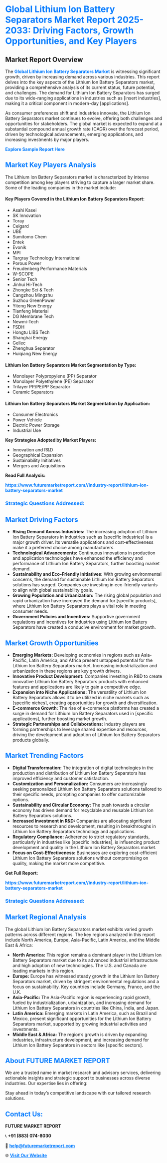 <h1 style="color: #007BFF;">Global Lithium Ion Battery Separators Market Report 2025-2033: Driving Factors, Growth Opportunities, and Key Players</h1>

<section id="overview">
<h2>Market Report Overview</h2>
<p>The <a href="https://www.futuremarketreport.com//industry-report/lithium-ion-battery-separators-market" style="color: #007BFF; text-decoration: none;"><strong>Global Lithium Ion Battery Separators Market</strong></a> is witnessing significant growth, driven by increasing demand across various industries. This report delves into the key aspects of the Lithium Ion Battery Separators market, providing a comprehensive analysis of its current status, future potential, and challenges. The demand for Lithium Ion Battery Separators has surged due to its wide-ranging applications in industries such as [insert industries], making it a critical component in modern-day [applications].</p>
<p>As consumer preferences shift and industries innovate, the Lithium Ion Battery Separators market continues to evolve, offering both challenges and opportunities for stakeholders. The global market is expected to expand at a substantial compound annual growth rate (CAGR) over the forecast period, driven by technological advancements, emerging applications, and increasing investments by major players.</p>
</section>

<section id="overview">
<p><a href="https://www.futuremarketreport.com//request-sample/reportId=82975" style="color: #007BFF; text-decoration: none;"><strong>Explore Sample Report Here</strong></a></p>
</section>

<section id="key-players">
<h2 style="color: #007BFF;">Market Key Players Analysis</h2>
<p>The Lithium Ion Battery Separators market is characterized by intense competition among key players striving to capture a larger market share. Some of the leading companies in the market include:</p>
<h4>Key Players Covered in the Lithium Ion Battery Separators Report:</h4>
<ul><li>Asahi Kasei</li><li>SK Innovation</li><li>Toray</li><li>Celgard</li><li>UBE</li><li>Sumitomo Chem</li><li>Entek</li><li>Evonik</li><li>MPI</li><li>Targray Technology International</li><li>Porous Power</li><li>Freudenberg Performance Materials</li><li>W-SCOPE</li><li>Senior Tech</li><li>Jinhui Hi-Tech</li><li>Zhongke Sci &amp; Tech</li><li>Cangzhou Mingzhu</li><li>Suzhou GreenPower</li><li>Yiteng New Energy</li><li>Tianfeng Material</li><li>DG Membrane Tech</li><li>Newmi-Tech</li><li>FSDH</li><li>Hongtu LIBS Tech</li><li>Shanghai Energy</li><li>Gellec</li><li>Zhenghua Separator</li><li>Huiqiang New Energy</li></ul>
<h4>Lithium Ion Battery Separators Market Segmentation by Type:</h4>
<ul><li>Monolayer Polypropylene (PP) Separator</li><li>Monolayer Polyethylene (PE) Separator</li><li>Trilayer PP/PE/PP Separator</li><li>Ceramic Separators</li></ul>

<h4>Lithium Ion Battery Separators Market Segmentation by Application:</h4>
<ul><li>Consumer Electronics</li><li>Power Vehicle</li><li>Electric Power Storage</li><li>Industrial Use</li></ul>
<p><strong>Key Strategies Adopted by Market Players:</strong></p>
<ul>
<li>Innovation and R&D</li>
<li>Geographical Expansion</li>
<li>Sustainability Initiatives</li>
<li>Mergers and Acquisitions</li>
</ul>
</section>

<section>
<p><strong>Read Full Analysis: </strong></p><a href="https://www.futuremarketreport.com//industry-report/lithium-ion-battery-separators-market" style="color: #007BFF; text-decoration: none;"><strong>https://www.futuremarketreport.com//industry-report/lithium-ion-battery-separators-market</strong></a>
<h3 style="color: #007BFF;">Strategic Questions Addressed:</h3>
</section>

<section id="driving-factors">
<h2 style="color: #007BFF;">Market Driving Factors</h2>
<ul>
<li><strong>Rising Demand Across Industries:</strong> The increasing adoption of Lithium Ion Battery Separators in industries such as [specific industries] is a major growth driver. Its versatile applications and cost-effectiveness make it a preferred choice among manufacturers.</li>
<li><strong>Technological Advancements:</strong> Continuous innovations in production and application technologies have enhanced the efficiency and performance of Lithium Ion Battery Separators, further boosting market demand.</li>
<li><strong>Sustainability and Eco-Friendly Initiatives:</strong> With growing environmental concerns, the demand for sustainable Lithium Ion Battery Separators solutions has surged. Companies are investing in eco-friendly variants to align with global sustainability goals.</li>
<li><strong>Growing Population and Urbanization:</strong> The rising global population and rapid urbanization have increased the demand for [specific products], where Lithium Ion Battery Separators plays a vital role in meeting consumer needs.</li>
<li><strong>Government Policies and Incentives:</strong> Supportive government regulations and incentives for industries using Lithium Ion Battery Separators have created a conducive environment for market growth.</li>
</ul>
</section>

<section id="growth-opportunities">
<h2 style="color: #007BFF;">Market Growth Opportunities</h2>
<ul>
<li><strong>Emerging Markets:</strong> Developing economies in regions such as Asia-Pacific, Latin America, and Africa present untapped potential for the Lithium Ion Battery Separators market. Increasing industrialization and urbanization in these regions are key growth drivers.</li>
<li><strong>Innovative Product Development:</strong> Companies investing in R&D to create innovative Lithium Ion Battery Separators products with enhanced features and applications are likely to gain a competitive edge.</li>
<li><strong>Expansion into Niche Applications:</strong> The versatility of Lithium Ion Battery Separators allows it to be utilized in niche markets such as [specific niches], creating opportunities for growth and diversification.</li>
<li><strong>E-commerce Growth:</strong> The rise of e-commerce platforms has created a surge in demand for Lithium Ion Battery Separators used in [specific applications], further boosting market growth.</li>
<li><strong>Strategic Partnerships and Collaborations:</strong> Industry players are forming partnerships to leverage shared expertise and resources, driving the development and adoption of Lithium Ion Battery Separators products globally.</li>
</ul>
</section>

<section id="trending-factors">
<h2 style="color: #007BFF;">Market Trending Factors</h2>
<ul>
<li><strong>Digital Transformation:</strong> The integration of digital technologies in the production and distribution of Lithium Ion Battery Separators has improved efficiency and customer satisfaction.</li>
<li><strong>Customization and Personalization:</strong> Consumers are increasingly seeking personalized Lithium Ion Battery Separators solutions tailored to their specific needs, prompting companies to offer customizable options.</li>
<li><strong>Sustainability and Circular Economy:</strong> The push towards a circular economy has driven demand for recyclable and reusable Lithium Ion Battery Separators solutions.</li>
<li><strong>Increased Investment in R&D:</strong> Companies are allocating significant resources to research and development, resulting in breakthroughs in Lithium Ion Battery Separators technology and applications.</li>
<li><strong>Regulatory Compliance:</strong> Adherence to strict regulatory standards, particularly in industries like [specific industries], is influencing product development and quality in the Lithium Ion Battery Separators market.</li>
<li><strong>Focus on Cost-Effectiveness:</strong> Businesses are exploring cost-efficient Lithium Ion Battery Separators solutions without compromising on quality, making the market more competitive.</li>
</ul>
</section>

<section>
<p><strong>Get Full Report: </strong></p><a href="https://www.futuremarketreport.com//industry-report/lithium-ion-battery-separators-market" style="color: #007BFF; text-decoration: none;"><strong>https://www.futuremarketreport.com//industry-report/lithium-ion-battery-separators-market</strong></a>
<h3 style="color: #007BFF;">Strategic Questions Addressed:</h3>
</section>


<section id="regional-analysis">
<h2 style="color: #007BFF;">Market Regional Analysis</h2>
<p>The global Lithium Ion Battery Separators market exhibits varied growth patterns across different regions. The key regions analyzed in this report include North America, Europe, Asia-Pacific, Latin America, and the Middle East & Africa:</p>
<ul>
<li><strong>North America:</strong> This region remains a dominant player in the Lithium Ion Battery Separators market due to its advanced industrial infrastructure and high adoption of new technologies. The U.S. and Canada are leading markets in this region.</li>
<li><strong>Europe:</strong> Europe has witnessed steady growth in the Lithium Ion Battery Separators market, driven by stringent environmental regulations and a focus on sustainability. Key countries include Germany, France, and the U.K.</li>
<li><strong>Asia-Pacific:</strong> The Asia-Pacific region is experiencing rapid growth, fueled by industrialization, urbanization, and increasing demand for Lithium Ion Battery Separators in countries like China, India, and Japan.</li>
<li><strong>Latin America:</strong> Emerging markets in Latin America, such as Brazil and Mexico, present significant opportunities for the Lithium Ion Battery Separators market, supported by growing industrial activities and investments.</li>
<li><strong>Middle East & Africa:</strong> The region’s growth is driven by expanding industries, infrastructure development, and increasing demand for Lithium Ion Battery Separators in sectors like [specific sectors].</li>
</ul>
</section>

<footer>
<h2 style="color: #007BFF;">About FUTURE MARKET REPORT</h2>
<p>We are a trusted name in market research and advisory services, delivering actionable insights and strategic support to businesses across diverse industries. Our expertise lies in offering:</p>

<p>Stay ahead in today’s competitive landscape with our tailored research solutions.</p>

<h2 style="color: #007BFF;">Contact Us:</h2>
<p><strong>FUTURE MARKET REPORT</strong></p>
<p>📞 <strong>+91 (883) 074-8030</strong></p>
<p>📧 <strong><a href="mailto:help@futuremarketreport.com" style="color: #007BFF;">help@futuremarketreport.com</a></strong></p>
<p>🌐 <strong><a href="https://www.futuremarketreport.com/" style="color: #007BFF;">Visit Our Website</a></strong></p>
</footer>